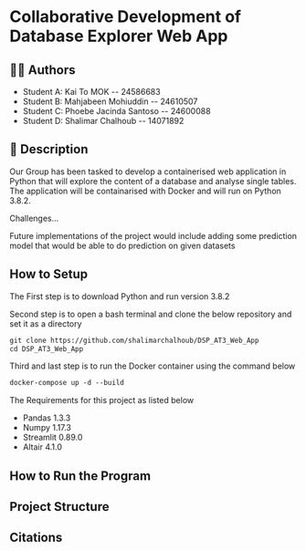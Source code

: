# Collaborative Development of Database Explorer Web App

## :man_teacher: Authors
* Student A: Kai To MOK -- 24586683  
* Student B: Mahjabeen Mohiuddin -- 24610507  
* Student C: Phoebe Jacinda Santoso -- 24600088  
* Student D: Shalimar Chalhoub -- 14071892

## :bookmark_tabs: Description
Our Group has been tasked to develop a containerised web application in Python that will explore the content of a database and analyse single tables. The application will be containarised with Docker and will run on Python 3.8.2.  
  
Challenges...
<What your application does>
<Some of the challenges you faced>
  
Future implementations of the project would include adding some prediction model that would be able to do prediction on given datasets

## How to Setup
The First step is to download Python and run version 3.8.2  
  
Second step is to open a bash terminal and clone the below repository and set it as a directory

```html
git clone https://github.com/shalimarchalhoub/DSP_AT3_Web_App
cd DSP_AT3_Web_App
```
Third and last step is to run the Docker container using the command below

```html
docker-compose up -d --build
```
The Requirements for this project as listed below  
* Pandas 1.3.3
* Numpy 1.17.3
* Streamlit 0.89.0
* Altair 4.1.0

## How to Run the Program
<Provide instructions and examples>

## Project Structure
<List all folders and files of this project and provide quick description for each of them>

## Citations
<Mention authors and provide links code you source externally>
